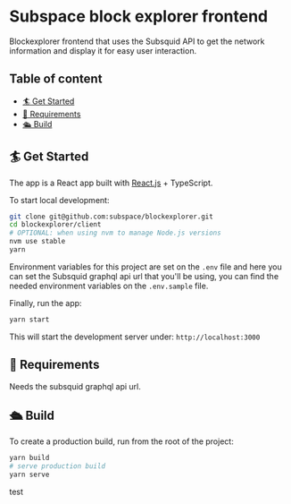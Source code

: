 # Subspace block explorer frontend

Blockexplorer frontend that uses the Subsquid API to get the network information and display it for easy user interaction.

## Table of content

- [🏄 Get Started](#get-started)
- [🔩 Requirements](#requirements)
- [🛳 Build](#build)

## 🏄 Get Started

The app is a React app built with [React.js](https://reactjs.org/) + TypeScript.

To start local development:

```bash
git clone git@github.com:subspace/blockexplorer.git
cd blockexplorer/client
# OPTIONAL: when using nvm to manage Node.js versions
nvm use stable
yarn
```

Environment variables for this project are set on the `.env` file and here you can set the Subsquid graphql api url that you'll be using, you can find the needed environment variables on the `.env.sample` file.

Finally, run the app:

```bash
yarn start
```

This will start the development server under:
`http://localhost:3000`

## 🔩 Requirements

Needs the subsquid graphql api url.

## 🛳 Build

To create a production build, run from the root of the project:

```bash
yarn build
# serve production build
yarn serve
```

test